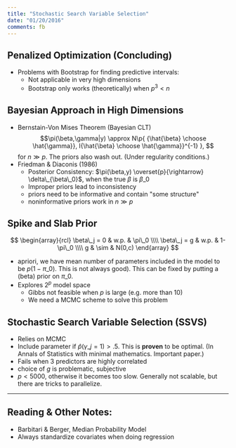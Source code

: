 ```yaml
---
title: "Stochastic Search Variable Selection"
date: "01/20/2016"
comments: fb
---
```


## Penalized Optimization (Concluding)

- Problems with Bootstrap for finding predictive intervals:
  - Not applicable in very high dimensions
  - Bootstrap only works (theoretically) when $p^3 \lt n$

## Bayesian Approach in High Dimensions

- Bernstain-Von Mises Theorem (Bayesian CLT)
$$\pi(\beta,\gamma|y) \approx N\p{ {\hat{\beta} \choose \hat{\gamma}}, I{\hat{\beta} \choose \hat{\gamma}}^{-1} },
$$ for $n \gg p$. The priors also wash out. (Under regularity conditions.)
- Friedman & Diaconis (1986)
  - Posterior Consistency: $\pi(\beta,y) \overset{p}{\rightarrow} \delta\_{\beta\_0}$, when the true $\beta$ is $\beta\_0$
  - Improper priors lead to inconsistency
  - priors need to be informative and contain "some structure"
  - noninformative priors work in $n \gg p$

## Spike and Slab Prior
$$
  \begin{array}{rcl}
    \beta\_j = 0 & w.p. & \pi\_0 \\\\
    \beta\_j = g & w.p. & 1-\pi\_0 \\\\
    g & \sim & N(0,c)
  \end{array}
$$

- apriori, we have mean number of parameters included in the model to be $p(1-\pi\_0)$. This is not always good). This can be fixed by putting a (beta) prior on $\pi\_0$.
- Explores $2^p$ model space
    - Gibbs not feasible when $p$ is large (e.g. more than 10)
    - We need a MCMC scheme to solve this problem

## Stochastic Search Variable Selection (SSVS)

- Relies on MCMC
- Include parameter if $\hat p(\gamma\_j=1) \gt .5$. This is **proven** to be optimal. (In Annals of Statistics with minimal mathematics. Important paper.)
- Fails when 3 predictors are highly correlated
- choice of $g$ is problematic, subjective
- $p \lt 5000$, otherwise it becomes too slow. Generally not scalable, but there are tricks to parallelize.

***

## Reading & Other Notes:

- Barbitari & Berger, Median Probability Model
- Always standardize covariates when doing regression
